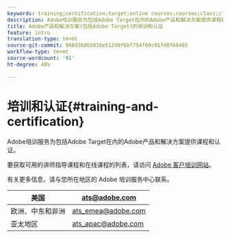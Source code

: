 ```yaml
---
keywords: training;certification;target;online courses;courses;class;classes
description: Adobe培训服务为包括Adobe Target在内的Adobe产品和解决方案提供课程和认证。
title: Adobe产品和解决方案(包括Adobe Target)的培训和认证
feature: intro
translation-type: tm+mt
source-git-commit: 968d36d65016e51290f6bf754f69c91fd8f68405
workflow-type: tm+mt
source-wordcount: '91'
ht-degree: 48%

---
```



# 培训和认证{#training-and-certification}

Adobe培训服务为包括Adobe Target在内的Adobe产品和解决方案提供课程和认证。

要获取可用的讲师指导课程和在线课程的列表，请访问 [Adobe 客户培训网站](https://training.adobe.com/training/courses.html#solution=adobeTarget)。

有关更多信息，请与您所在地区的 Adobe 培训服务中心联系。

| 美国 | [ats@adobe.com](mailto:ats@adobe.com) |
|---|---|
| 欧洲、中东和非洲 | [ats_emea@adobe.com](mailto:ats_emea@adobe.com) |
| 亚太地区 | [ats_apac@adobe.com](mailto:ats_apac@adobe.com) |

